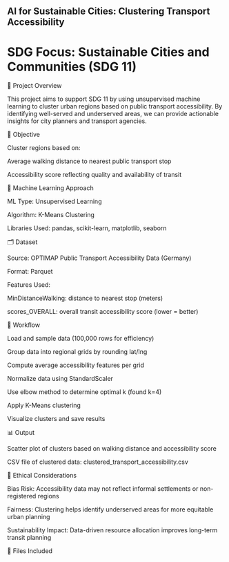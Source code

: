 ## AI for Sustainable Cities: Clustering Transport Accessibility

# SDG Focus: Sustainable Cities and Communities (SDG 11)

📌 Project Overview

This project aims to support SDG 11 by using unsupervised machine learning to cluster urban regions based on public transport accessibility. By identifying well-served and underserved areas, we can provide actionable insights for city planners and transport agencies.

🎯 Objective

Cluster regions based on:

Average walking distance to nearest public transport stop

Accessibility score reflecting quality and availability of transit

🧠 Machine Learning Approach

ML Type: Unsupervised Learning

Algorithm: K-Means Clustering

Libraries Used: pandas, scikit-learn, matplotlib, seaborn

🗂 Dataset

Source: OPTIMAP Public Transport Accessibility Data (Germany)

Format: Parquet

Features Used:

MinDistanceWalking: distance to nearest stop (meters)

scores_OVERALL: overall transit accessibility score (lower = better)

🔬 Workflow

Load and sample data (100,000 rows for efficiency)

Group data into regional grids by rounding lat/lng

Compute average accessibility features per grid

Normalize data using StandardScaler

Use elbow method to determine optimal k (found k=4)

Apply K-Means clustering

Visualize clusters and save results

📊 Output

Scatter plot of clusters based on walking distance and accessibility score

CSV file of clustered data: clustered_transport_accessibility.csv

📌 Ethical Considerations

Bias Risk: Accessibility data may not reflect informal settlements or non-registered regions

Fairness: Clustering helps identify underserved areas for more equitable urban planning

Sustainability Impact: Data-driven resource allocation improves long-term transit planning

📁 Files Included
